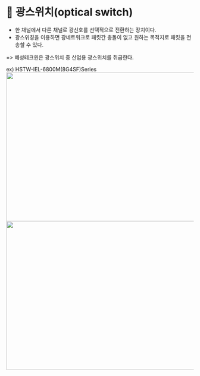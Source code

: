 # 💫 광스위치(optical switch)

* 한 채널에서 다른 채널로 광신호를 선택적으로 전환하는 장치이다.
* 광스위칭을 이용하면 광네트워크로 패킷간 충돌이 없고 원하는 목적지로 패킷을 전송할 수 있다.

=> 혜성테크윈은 광스위치 중 산업용 광스위치를 취급한다.

ex) HSTW-IEL-6800M(8G4SF)Series <img src="https://user-images.githubusercontent.com/62328584/104692331-25023f00-574b-11eb-896c-520e1ffcc451.jpg" width="750px" height="400px"></img><br/>
<img src="https://user-images.githubusercontent.com/62328584/104692674-b40f5700-574b-11eb-9d0e-b9952016577d.jpg" width="750px" height="400px"></img><br/>
